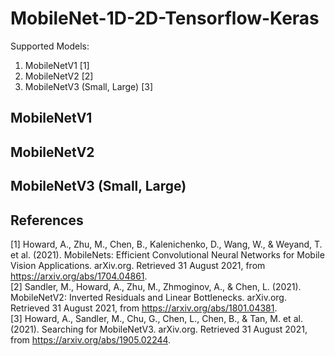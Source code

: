 # MobileNet-1D-2D-Tensorflow-Keras  
Supported Models: 
1. MobileNetV1 [1]
2. MobileNetV2 [2]
3. MobileNetV3 (Small, Large) [3]

## MobileNetV1  



## MobileNetV2  



## MobileNetV3 (Small, Large)  


## References  
[1] Howard, A., Zhu, M., Chen, B., Kalenichenko, D., Wang, W., & Weyand, T. et al. (2021). MobileNets: Efficient Convolutional Neural Networks for Mobile Vision Applications. arXiv.org. Retrieved 31 August 2021, from https://arxiv.org/abs/1704.04861.  
[2] Sandler, M., Howard, A., Zhu, M., Zhmoginov, A., & Chen, L. (2021). MobileNetV2: Inverted Residuals and Linear Bottlenecks. arXiv.org. Retrieved 31 August 2021, from https://arxiv.org/abs/1801.04381.  
[3] Howard, A., Sandler, M., Chu, G., Chen, L., Chen, B., & Tan, M. et al. (2021). Searching for MobileNetV3. arXiv.org. Retrieved 31 August 2021, from https://arxiv.org/abs/1905.02244.  
